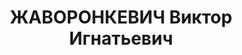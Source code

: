 ---
title: ЖАВОРОНКЕВИЧ Виктор Игнатьевич
description: 'Род. в 1902. Проживал: г. Оренбург. Прессовщик обозостроительный завод

  Приговор: ВК ВС СССР, 01.02.1938 – ВМН.

  Реабилитирован 09.08.1957'
---